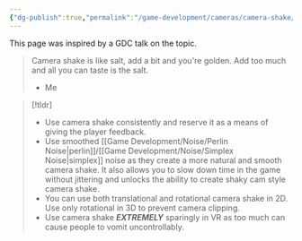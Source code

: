 ```yaml
---
{"dg-publish":true,"permalink":"/game-development/cameras/camera-shake/","tags":["beginner","intermediate","2D","3D","unfinished"]}
---
```


This page was inspired by a GDC talk on the topic.

>Camera shake is like salt, add a bit and you're golden. Add too much and all you can taste is the salt.
>- Me

> [!tldr]
> - Use camera shake consistently and reserve it as a means of giving the player feedback.
> - Use smoothed [[Game Development/Noise/Perlin Noise\|perlin]]/[[Game Development/Noise/Simplex Noise\|simplex]] noise as they create a more natural and smooth camera shake. It also allows you to slow down time in the game without jittering and unlocks the ability to create shaky cam style camera shake.
> - You can use both translational and rotational camera shake in 2D. Use only rotational in 3D to prevent camera clipping.
> - Use camera shake ***EXTREMELY*** sparingly in VR as too much can cause people to vomit uncontrollably.
